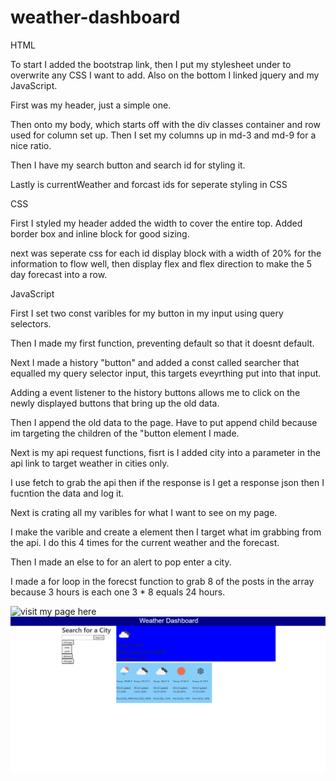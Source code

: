# weather-dashboard

HTML

To start I added the bootstrap link, then I put my stylesheet under to overwrite any CSS I want to add. Also on the bottom I linked jquery and my JavaScript.

First was my header, just a simple one.

Then onto my body, which starts off with the div classes container and row used for column set up. Then I set my columns up in md-3 and md-9 for a nice ratio.

Then I have my search button and search id for styling it.

Lastly is currentWeather and forcast ids for seperate styling in CSS

CSS

First I styled my header added the width to cover the entire top. Added border box and inline block for good sizing.

next was seperate css for each id display block with a width of 20% for the information to flow well, then display flex and flex direction to make the 5 day forecast into a row.

JavaScript

First I set two const varibles for my button in my input using query selectors.

Then I made my first function, preventing default so that it doesnt default. 

Next I made a history "button" and added a const called searcher that equalled my query selector input, this targets eveyrthing put into that input.

Adding a event listener to the history buttons allows me to click on the newly displayed buttons that bring up the old data.

Then I append the old data to the page. Have to put append child because im targeting the children of the "button element I made.

Next is my api request functions, fisrt is I added city into a parameter in the api link to target weather in cities only.

I use fetch to grab the api then if the response is I get a response json then I fucntion the data and log it. 

Next is crating all my varibles for what I want to see on my page. 

I make the varible and create a element then I target what im grabbing from the api. I do this 4 times for the current weather and the forecast.

Then I made an else to for an alert to pop enter a city.

I made a for loop in the forecst function to grab 8 of the posts in the array because 3 hours is each one 3 * 8 equals 24 hours.

![visit my page here](<https://bmallar.github.io/weather-dashboard/>)
![My project](./assets/Screenshot%20(15).png)